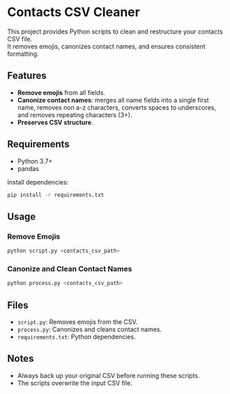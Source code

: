 # Contacts CSV Cleaner

This project provides Python scripts to clean and restructure your contacts CSV file.  
It removes emojis, canonizes contact names, and ensures consistent formatting.

## Features

- **Remove emojis** from all fields.
- **Canonize contact names**: merges all name fields into a single first name, removes non a-z characters, converts spaces to underscores, and removes repeating characters (3+).
- **Preserves CSV structure**.

## Requirements

- Python 3.7+
- pandas

Install dependencies:
```bash
pip install -r requirements.txt
```

## Usage

### Remove Emojis

```bash
python script.py <contacts_csv_path>
```

### Canonize and Clean Contact Names

```bash
python process.py <contacts_csv_path>
```

## Files

- `script.py`: Removes emojis from the CSV.
- `process.py`: Canonizes and cleans contact names.
- `requirements.txt`: Python dependencies.

## Notes

- Always back up your original CSV before running these scripts.
- The scripts overwrite the input CSV file.
